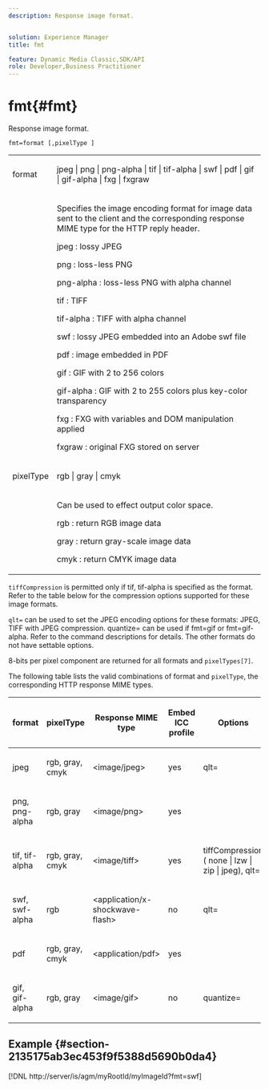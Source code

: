 ```yaml
---
description: Response image format.


solution: Experience Manager
title: fmt

feature: Dynamic Media Classic,SDK/API
role: Developer,Business Practitioner
---
```


# fmt{#fmt}

Response image format.

 `fmt=format [,pixelType ]`

<table id="simpletable_66FAABB7BD7A4BBB815A570BEA4C1AE8"> 
 <tr class="strow"> 
  <td class="stentry"> <p><span class="codeph"> <span class="varname"> format</span> </span> </p></td> 
  <td class="stentry"> <p><span class="codeph"> jpeg | png | png-alpha | tif | tif-alpha | swf | pdf | gif | gif-alpha | fxg | fxgraw</span> </p></td> 
 </tr> 
 <tr class="strow"> 
  <td class="stentry"></td> 
  <td class="stentry"> <p> Specifies the image encoding format for image data sent to the client and the corresponding response MIME type for the HTTP reply header. </p> <p> <span class="codeph">  jpeg </span>: lossy JPEG </p> <p> <span class="codeph"> png </span>: loss-less PNG </p> <p> <span class="codeph"> png-alpha </span>: loss-less PNG with alpha channel </p> <p> <span class="codeph">  tif </span>: TIFF </p> <p> <span class="codeph"> tif-alpha </span>: TIFF with alpha channel </p> <p> <span class="codeph">  swf </span>: lossy JPEG embedded into an Adobe swf file </p> <p> <span class="codeph"> pdf </span>: image embedded in PDF </p> <p> <span class="codeph"> gif </span>: GIF with 2 to 256 colors </p> <p> <span class="codeph"> gif-alpha </span>: GIF with 2 to 255 colors plus key-color transparency </p> <p> <span class="codeph"> fxg </span>: FXG with variables and DOM manipulation applied </p> <p> <span class="codeph">  fxgraw </span>: original FXG stored on server </p> </td> 
 </tr> 
 <tr class="strow"> 
  <td class="stentry"> <p><span class="codeph"> <span class="varname"> pixelType</span> </span> </p></td> 
  <td class="stentry"> <p><span class="codeph"> rgb | gray | cmyk</span> </p></td> 
 </tr> 
 <tr class="strow"> 
  <td class="stentry"></td> 
  <td class="stentry"> <p> Can be used to effect output color space. </p> <p> <span class="codeph">  rgb </span>: return RGB image data </p> <p> <span class="codeph"> gray </span>: return gray-scale image data </p> <p> <span class="codeph"> cmyk </span>: return CMYK image data </p> </td> 
 </tr> 
</table>

`tiffCompression` is permitted only if tif, tif-alpha is specified as the format. Refer to the table below for the compression options supported for these image formats.

`qlt=` can be used to set the JPEG encoding options for these formats: JPEG, TIFF with JPEG compression. quantize= can be used if fmt=gif or fmt=gif-alpha. Refer to the command descriptions for details. The other formats do not have settable options.

8-bits per pixel component are returned for all formats and `pixelTypes[7]`.

The following table lists the valid combinations of format and `pixelType`, the corresponding HTTP response MIME types.

<table id="table_54AFE58185004C74971EFBA845E177B6"> 
 <thead> 
  <tr> 
   <th colname="col1" class="entry"> <p><span class="varname"> format</span> </p> </th> 
   <th colname="col2" class="entry"> <p><span class="varname"> pixelType</span> </p> </th> 
   <th colname="col3" class="entry"> <p>Response MIME type </p> </th> 
   <th colname="col4" class="entry"> <p>Embed ICC profile </p> </th> 
   <th colname="col5" class="entry"> <p>Options </p> </th> 
  </tr> 
 </thead>
 <tbody> 
  <tr> 
   <td> <p>jpeg </p> </td> 
   <td> <p>rgb, gray, cmyk </p> </td> 
   <td> <p>&lt;image/jpeg&gt; </p> </td> 
   <td> <p>yes </p> </td> 
   <td> <p><span class="codeph"> qlt=</span> </p> </td> 
  </tr> 
  <tr> 
   <td> <p>png, png-alpha </p> </td> 
   <td> <p>rgb, gray </p> </td> 
   <td> <p>&lt;image/png&gt; </p> </td> 
   <td> <p>yes </p> </td> 
   <td> <p> </p> </td> 
  </tr> 
  <tr> 
   <td> <p>tif, tif-alpha </p> </td> 
   <td> <p>rgb, gray, cmyk </p> </td> 
   <td> <p>&lt;image/tiff&gt; </p> </td> 
   <td> <p>yes </p> </td> 
   <td> <p><span class="codeph"> <span class="varname"> tiffCompression</span> ( none | lzw | zip | jpeg), qlt=</span> </p> </td> 
  </tr> 
  <tr> 
   <td> <p>swf, swf-alpha </p> </td> 
   <td> <p>rgb </p> </td> 
   <td> <p>&lt;application/x-shockwave-flash&gt; </p> </td> 
   <td> <p>no </p> </td> 
   <td> <p><span class="codeph"> qlt= </span> </p> </td> 
  </tr> 
  <tr> 
   <td> <p>pdf </p> </td> 
   <td> <p>rgb, gray, cmyk </p> </td> 
   <td> <p>&lt;application/pdf&gt; </p> </td> 
   <td> <p>yes </p> </td> 
   <td> <p> </p> </td> 
  </tr> 
  <tr> 
   <td> <p>gif, gif-alpha </p> </td> 
   <td> <p>rgb, gray </p> </td> 
   <td> <p>&lt;image/gif&gt; </p> </td> 
   <td> <p>no </p> </td> 
   <td> <p><span class="codeph"> quantize=</span> </p> </td> 
  </tr> 
 </tbody> 
</table>

## Example {#section-2135175ab3ec453f9f5388d5690b0da4}

[!DNL http://server/is/agm/myRootId/myImageId?fmt=swf] 
